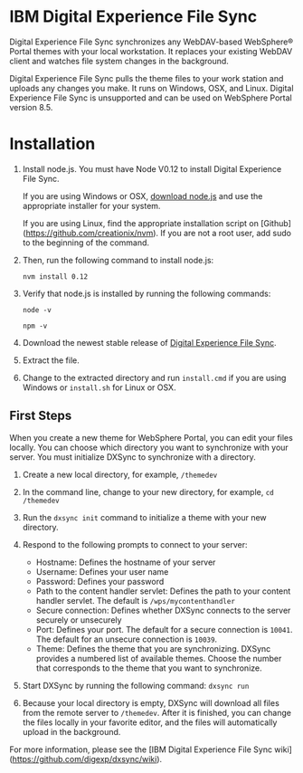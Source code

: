 # IBM Digital Experience File Sync
Digital Experience File Sync synchronizes any WebDAV-based WebSphere® Portal themes with your local workstation. It replaces your existing WebDAV client and watches file system changes in the background.

Digital Experience File Sync pulls the theme files to your work station and uploads any changes you make. It runs on Windows, OSX, and Linux. Digital Experience File Sync is unsupported and can be used on WebSphere Portal version 8.5.

# Installation
1. Install node.js. You must have Node V0.12 to install Digital Experience File Sync.  

    If you are using Windows or OSX, [download node.js](https://nodejs.org/download/) and use the appropriate installer for your system.  

    If you are using Linux, find the appropriate installation script on [Github] (https://github.com/creationix/nvm). If you are not a root user, add sudo to the beginning of the command. 

2. Then, run the following command to install node.js:  

     `nvm install 0.12`

3. Verify that node.js is installed by running the following commands:

     `node -v`

     `npm -v`

4. Download the newest stable release of [Digital Experience File Sync](https://github.com/digexp/dxsync).  

5. Extract the file.  

6. Change to the extracted directory and run `install.cmd` if you are using Windows or `install.sh` for Linux or OSX.

## First Steps
When you create a new theme for WebSphere Portal, you can edit your files locally. You can choose which directory you want to synchronize with your server. You must initialize DXSync to synchronize with a directory.

1. Create a new local directory, for example, `/themedev`

2. In the command line, change to your new directory, for example, `cd /themedev`

3. Run the `dxsync init` command to initialize a theme with your new directory.

4. Respond to the following prompts to connect to your server:
	* Hostname: Defines the hostname of your server
	* Username: Defines your user name
	* Password: Defines your password
	* Path to the content handler servlet: Defines the path to your content handler servlet. The default is `/wps/mycontenthandler`
	* Secure connection: Defines whether DXSync connects to the server securely or unsecurely
	* Port: Defines your port. The default for a secure connection is `10041`. The default for an unsecure connection is `10039`.
	* Theme: Defines the theme that you are synchronizing. DXSync provides a numbered list of available themes. Choose the number that corresponds to the theme that you want to synchronize.

5. Start DXSync by running the following command: `dxsync run`

6. Because your local directory is empty, DXSync will download all files from the remote server to `/themedev`. After it is finished, you can change the files locally in your favorite editor, and the files will automatically upload in the background.

For more information, please see the [IBM Digital Experience File Sync wiki] (https://github.com/digexp/dxsync/wiki).
